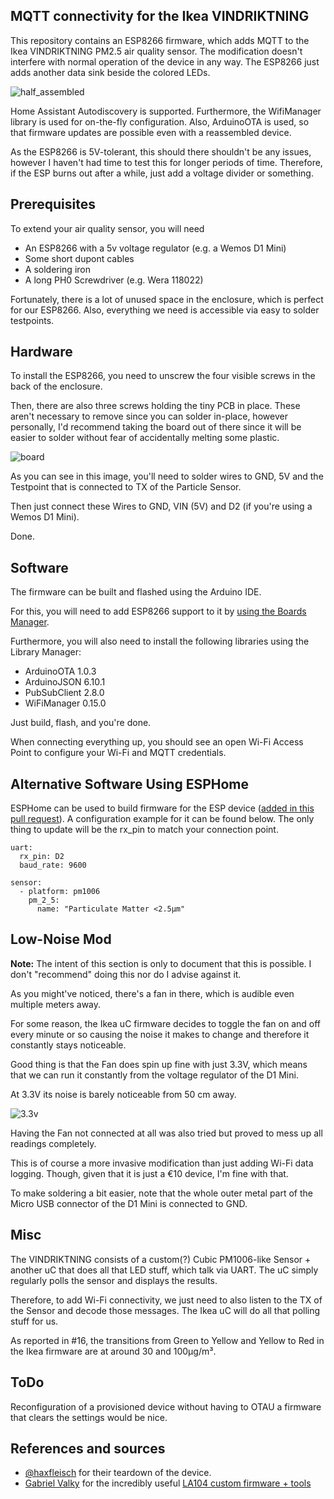 <p align="center"><h2>MQTT connectivity for the Ikea VINDRIKTNING</h2></p>


This repository contains an ESP8266 firmware, which adds MQTT to the Ikea VINDRIKTNING PM2.5 air quality sensor.
The modification  doesn't interfere with normal operation of the device in any way.
The ESP8266 just adds another data sink beside the colored LEDs.

![half_assembled](./img/half-assembled.jpg)

Home Assistant Autodiscovery is supported.
Furthermore, the WifiManager library is used for on-the-fly configuration.
Also, ArduinoOTA is used, so that firmware updates are possible even with a reassembled device.

As the ESP8266 is 5V-tolerant, this should there shouldn't be any issues, however I haven't had time to test this for longer periods of time.
Therefore, if the ESP burns out after a while, just add a voltage divider or something.

## Prerequisites

To extend your air quality sensor, you will need

- An ESP8266 with a 5v voltage regulator (e.g. a Wemos D1 Mini)
- Some short dupont cables
- A soldering iron
- A long PH0 Screwdriver (e.g. Wera 118022)

Fortunately, there is a lot of unused space in the enclosure, which is perfect for our ESP8266.
Also, everything we need is accessible via easy to solder testpoints.

## Hardware

To install the ESP8266, you need to unscrew the four visible screws in the back of the enclosure.

Then, there are also three screws holding the tiny PCB in place. These aren't necessary to remove since you can solder
in-place, however personally, I'd recommend taking the board out of there since it will be easier to solder without fear
of accidentally melting some plastic.

![board](./img/board.jpg)

As you can see in this image, you'll need to solder wires to GND, 5V and the Testpoint that is connected to TX of the
Particle Sensor.

Then just connect these Wires to GND, VIN (5V) and D2 (if you're using a Wemos D1 Mini).

Done.

## Software

The firmware can be built and flashed using the Arduino IDE.

For this, you will need to add ESP8266 support to it by [using the Boards Manager](https://github.com/esp8266/Arduino#installing-with-boards-manager).

Furthermore, you will also need to install the following libraries using the Library Manager:

* ArduinoOTA 1.0.3
* ArduinoJSON 6.10.1
* PubSubClient 2.8.0
* WiFiManager 0.15.0


Just build, flash, and you're done.

When connecting everything up, you should see an open Wi-Fi Access Point to configure your Wi-Fi and MQTT credentials.

## Alternative Software Using ESPHome

ESPHome can be used to build firmware for the ESP device ([added in this pull request](https://github.com/esphome/esphome/pull/2038)). A configuration example for it can be found below. The only thing to update will be the rx_pin to match your connection point.

```
uart:
  rx_pin: D2
  baud_rate: 9600

sensor:
  - platform: pm1006
    pm_2_5:
      name: "Particulate Matter <2.5µm"
```

## Low-Noise Mod

**Note:** The intent of this section is only to document that this is possible. I don't "recommend" doing this nor do I advise against it. 

As you might've noticed, there's a fan in there, which is audible even multiple meters away.

For some reason, the Ikea uC firmware decides to toggle the fan on and off every minute 
or so causing the noise it makes to change and therefore it constantly stays noticeable.

Good thing is that the Fan does spin up fine with just 3.3V, which means that we can run it constantly from the
voltage regulator of the D1 Mini.

At 3.3V its noise is barely noticeable from 50 cm away.

![3.3v](./img/3.3v.jpg)

Having the Fan not connected at all was also tried but proved to mess up all readings completely.


This is of course a more invasive modification than just adding Wi-Fi data logging.
Though, given that it is just a €10 device, I'm fine with that.

To make soldering a bit easier, note that the whole outer metal part of the Micro USB connector of the D1 Mini is
connected to GND.

## Misc

The VINDRIKTNING consists of a custom(?) Cubic PM1006-like Sensor + another uC that does all that LED stuff, which talk
via UART. The uC simply regularly polls the sensor and displays the results.

Therefore, to add Wi-Fi connectivity, we just need to also listen to the TX of the Sensor and decode those messages.
The Ikea uC will do all that polling stuff for us.

As reported in #16, the transitions from Green to Yellow and Yellow to Red in the Ikea firmware are at around 30 and 100μg/m³.

## ToDo

Reconfiguration of a provisioned device without having to OTAU a firmware that clears the settings would be nice.


## References and sources

- [@haxfleisch](https://twitter.com/haxfleisch) for their teardown of the device.
- [Gabriel Valky](https://github.com/gabonator) for the incredibly useful [LA104 custom firmware + tools](https://github.com/gabonator/LA104)
